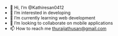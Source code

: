 - 👋 Hi, I’m @Kathiresan0412
- 👀 I’m interested in developing 
- 🌱 I’m currently learning web development 
- 💞️ I’m looking to collaborate on mobile applications 
- 📫 How to reach me thuraijathusan@gmail.com 

<!---
Kathiresan0412/Kathiresan0412 is a ✨ special ✨ repository because its `README.md` (this file) appears on your GitHub profile.
You can click the Preview link to take a look at your changes.
--->
